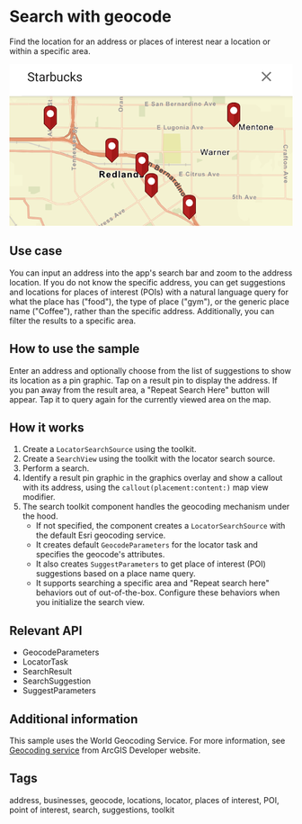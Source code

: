 # Search with geocode

Find the location for an address or places of interest near a location or within a specific area.

![Screenshot for search with geocode sample](search-with-geocode.png)

## Use case

You can input an address into the app's search bar and zoom to the address location. If you do not know the specific address, you can get suggestions and locations for places of interest (POIs) with a natural language query for what the place has ("food"), the type of place ("gym"), or the generic place name ("Coffee"), rather than the specific address. Additionally, you can filter the results to a specific area.

## How to use the sample

Enter an address and optionally choose from the list of suggestions to show its location as a pin graphic. Tap on a result pin to display the address. If you pan away from the result area, a "Repeat Search Here" button will appear. Tap it to query again for the currently viewed area on the map.

## How it works

1. Create a `LocatorSearchSource` using the toolkit.
2. Create a `SearchView` using the toolkit with the locator search source.
3. Perform a search.
4. Identify a result pin graphic in the graphics overlay and show a callout with its address, using the `callout(placement:content:)` map view modifier.
5. The search toolkit component handles the geocoding mechanism under the hood.
    * If not specified, the component creates a `LocatorSearchSource` with the default Esri geocoding service.
    * It creates default `GeocodeParameters` for the locator task and specifies the geocode's attributes.
    * It also creates `SuggestParameters` to get place of interest (POI) suggestions based on a place name query.
    * It supports searching a specific area and "Repeat search here" behaviors out of out-of-the-box. Configure these behaviors when you initialize the search view.

## Relevant API

* GeocodeParameters
* LocatorTask
* SearchResult
* SearchSuggestion
* SuggestParameters

## Additional information

This sample uses the World Geocoding Service. For more information, see [Geocoding service](https://developers.arcgis.com/documentation/mapping-apis-and-services/search/services/geocoding-service/) from ArcGIS Developer website.

## Tags

address, businesses, geocode, locations, locator, places of interest, POI, point of interest, search, suggestions, toolkit
